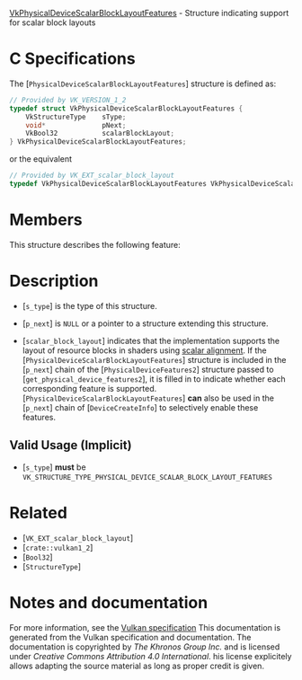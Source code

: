 [VkPhysicalDeviceScalarBlockLayoutFeatures](https://www.khronos.org/registry/vulkan/specs/1.3-extensions/man/html/VkPhysicalDeviceScalarBlockLayoutFeatures.html) - Structure indicating support for scalar block layouts

# C Specifications
The [`PhysicalDeviceScalarBlockLayoutFeatures`] structure is defined as:
```c
// Provided by VK_VERSION_1_2
typedef struct VkPhysicalDeviceScalarBlockLayoutFeatures {
    VkStructureType    sType;
    void*              pNext;
    VkBool32           scalarBlockLayout;
} VkPhysicalDeviceScalarBlockLayoutFeatures;
```
or the equivalent
```c
// Provided by VK_EXT_scalar_block_layout
typedef VkPhysicalDeviceScalarBlockLayoutFeatures VkPhysicalDeviceScalarBlockLayoutFeaturesEXT;
```

# Members
This structure describes the following feature:

# Description
- [`s_type`] is the type of this structure.
- [`p_next`] is `NULL` or a pointer to a structure extending this structure.

- [`scalar_block_layout`] indicates that the implementation supports the layout of resource blocks in shaders using [scalar alignment](https://www.khronos.org/registry/vulkan/specs/1.3-extensions/html/vkspec.html#interfaces-alignment-requirements).
If the [`PhysicalDeviceScalarBlockLayoutFeatures`] structure is included in the [`p_next`] chain of the
[`PhysicalDeviceFeatures2`] structure passed to
[`get_physical_device_features2`], it is filled in to indicate whether each
corresponding feature is supported.
[`PhysicalDeviceScalarBlockLayoutFeatures`] **can**  also be used in the [`p_next`] chain of
[`DeviceCreateInfo`] to selectively enable these features.
## Valid Usage (Implicit)
-  [`s_type`] **must**  be `VK_STRUCTURE_TYPE_PHYSICAL_DEVICE_SCALAR_BLOCK_LAYOUT_FEATURES`

# Related
- [`VK_EXT_scalar_block_layout`]
- [`crate::vulkan1_2`]
- [`Bool32`]
- [`StructureType`]

# Notes and documentation
For more information, see the [Vulkan specification](https://www.khronos.org/registry/vulkan/specs/1.3-extensions/html/vkspec.html)
This documentation is generated from the Vulkan specification and documentation.
The documentation is copyrighted by *The Khronos Group Inc.* and is licensed under *Creative Commons Attribution 4.0 International*.
his license explicitely allows adapting the source material as long as proper credit is given.
        